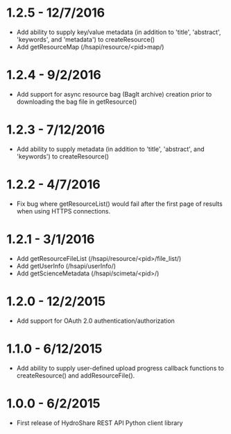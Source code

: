 # 1.2.5 - 12/7/2016
  - Add ability to supply key/value metadata (in addition to 'title', 'abstract', 'keywords', and 'metadata')
  to createResource()
  - Add getResourceMap (/hsapi/resource/\<pid\>map/)

# 1.2.4 - 9/2/2016
  - Add support for async resource bag (BagIt archive) creation prior to downloading
  the bag file in getResource()

# 1.2.3 - 7/12/2016
  - Add ability to supply metadata (in addition to 'title', 'abstract', and 'keywords')
  to createResource()

# 1.2.2 - 4/7/2016
  - Fix bug where getResourceList() would fail after the first page of results
    when using HTTPS connections.

# 1.2.1 - 3/1/2016
  - Add getResourceFileList (/hsapi/resource/\<pid\>/file_list/)
  - Add getUserInfo (/hsapi/userInfo/)
  - Add getScienceMetadata (/hsapi/scimeta/\<pid\>/)

# 1.2.0 - 12/2/2015
  - Add support for OAuth 2.0 authentication/authorization

# 1.1.0 - 6/12/2015
  - Add ability to supply user-defined upload progress callback functions to
    createResource() and addResourceFile().

# 1.0.0 - 6/2/2015
  - First release of HydroShare REST API Python client library

